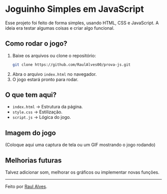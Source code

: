 # Joguinho Simples em JavaScript

Esse projeto foi feito de forma simples, usando HTML, CSS e JavaScript. A ideia era testar algumas coisas e criar algo funcional.

## Como rodar o jogo?

1. Baixe os arquivos ou clone o repositório:
   ```bash
   git clone https://github.com/RaulAlves00/prova-js.git
   ```
2. Abra o arquivo `index.html` no navegador.
3. O jogo estará pronto para rodar.

## O que tem aqui?

- `index.html` → Estrutura da página.
- `style.css` → Estilização.
- `script.js` → Lógica do jogo.

## Imagem do jogo

(Coloque aqui uma captura de tela ou um GIF mostrando o jogo rodando)

## Melhorias futuras

Talvez adicionar som, melhorar os gráficos ou implementar novas funções.

---

Feito por [Raul Alves](https://github.com/RaulAlves00).